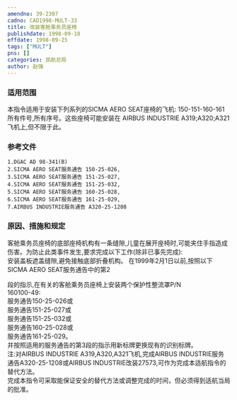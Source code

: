 ```yaml
---
amendno: 39-2307  
cadno: CAD1998-MULT-33  
title: 改装客舱乘务员座椅  
publishdate: 1998-09-18  
effdate: 1998-09-25  
tags: ["MULT"]  
pns: []  
categories: 民航总局  
author: 赵强  
---
```

  
### 适用范围  
本指令适用于安装下列系列的SICMA AERO SEAT座椅的飞机: 150-151-160-161所有件号,所有序号。这些座椅可能安装在
AIRBUS INDUSTRIE A319;A320;A321飞机上,但不限于此。  
  
<!--more-->  
### 参考文件  
    1.DGAC AD 98-341(B)  
    2.SICMA AERO SEAT服务通告 150-25-026,  
    3.SICMA AERO SEAT服务通告 151-25-027,  
    4.SICMA AERO SEAT服务通告 151-25-032,  
    5.SICMA AERO SEAT服务通告 160-25-028,  
    6.SICMA AERO SEAT服务通告 161-25-029,  
    7.AIRBUS INDUSTRIE服务通告 A320-25-1208  
  
### 原因、措施和规定  
客舱乘务员座椅的底部座椅机构有一条缝隙,儿童在展开座椅时,可能夹住手指造成伤害。为防止此类事件发生,要求完成以下工作(除非已事先完成):  
    安装盖板遮盖缝隙,避免接触底部折叠机构。     在1999年2月1日以前,按照以下SICMA AERO SEAT服务通告中的第2  
      
段的指示,在有关的客舱乘务员座椅上安装两个保护性整流罩P/N  
160100-49:  
    服务通告150-25-026或  
    服务通告151-25-027或  
    服务通告151-25-032或  
    服务通告160-25-028或  
    服务通告161-25-029。  
    并按照适用的服务通告的第3段的指示用新标牌更换现有的识别标牌。  
注:对AIRBUS INDUSTRIE A319,A320,A321飞机,完成AIRBUS INDUSTRIE服务通告A320-25-1208或AIRBUS INDUSTRIE改装27573,可作为完成本适航指令的替代方法。  
    完成本指令可采取能保证安全的替代方法或调整完成的时间，但必须得到适航当局的批准。  

